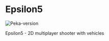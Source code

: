 Epsilon5
========

![Peka-version](http://habrastorage.org/storage2/adc/390/952/adc3909527baa379250375cbb5264739.png)

Epsilon5 - 2D multiplayer shooter with vehicles